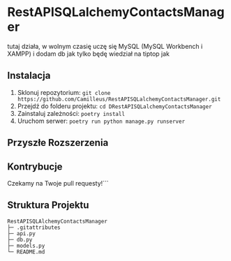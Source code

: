 # RestAPISQLalchemyContactsManager

tutaj działa, w wolnym czasię uczę się MySQL (MySQL Workbench i XAMPP) i dodam db jak tylko będę wiedział na tiptop jak

## Instalacja

1. Sklonuj repozytorium: `git clone https://github.com/Camilleus/RestAPISQLalchemyContactsManager.git`
2. Przejdź do folderu projektu: `cd DRestAPISQLalchemyContactsManager`
3. Zainstaluj zależności: `poetry install`
4. Uruchom serwer: `poetry run python manage.py runserver`

## Przyszłe Rozszerzenia

## Kontrybucje

Czekamy na Twoje pull requesty!```

## Struktura Projektu

```
RestAPISQLAlchemyContactsManager
├─ .gitattributes
├─ api.py
├─ db.py
├─ models.py
└─ README.md
```
